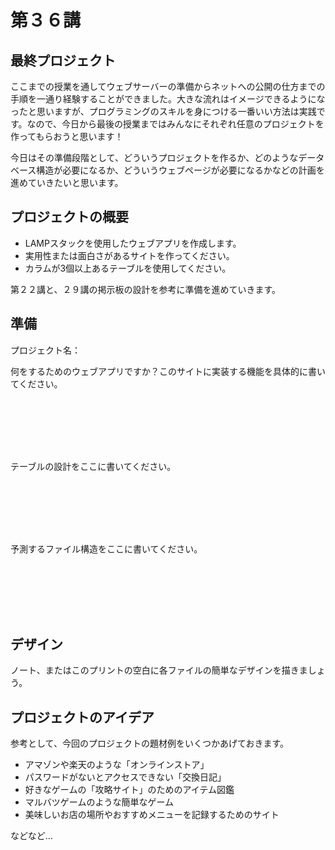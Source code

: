 # 第３６講

## 最終プロジェクト

ここまでの授業を通してウェブサーバーの準備からネットへの公開の仕方までの手順を一通り経験することができました。大きな流れはイメージできるようになったと思いますが、プログラミングのスキルを身につける一番いい方法は実践です。なので、今日から最後の授業まではみんなにそれぞれ任意のプロジェクトを作ってもらおうと思います！

今日はその準備段階として、どういうプロジェクトを作るか、どのようなデータベース構造が必要になるか、どういうウェブページが必要になるかなどの計画を進めていきたいと思います。

## プロジェクトの概要

- LAMPスタックを使用したウェブアプリを作成します。
- 実用性または面白さがあるサイトを作ってください。
- カラムが3個以上あるテーブルを使用してください。

第２２講と、２９講の掲示板の設計を参考に準備を進めていきます。

## 準備

プロジェクト名：

何をするためのウェブアプリですか？このサイトに実装する機能を具体的に書いてください。

```







```

テーブルの設計をここに書いてください。

```







```

予測するファイル構造をここに書いてください。

```







```

## デザイン

ノート、またはこのプリントの空白に各ファイルの簡単なデザインを描きましょう。

## プロジェクトのアイデア

参考として、今回のプロジェクトの題材例をいくつかあげておきます。

- アマゾンや楽天のような「オンラインストア」
- パスワードがないとアクセスできない「交換日記」
- 好きなゲームの「攻略サイト」のためのアイテム図鑑
- マルバツゲームのような簡単なゲーム
- 美味しいお店の場所やおすすめメニューを記録するためのサイト

などなど…




